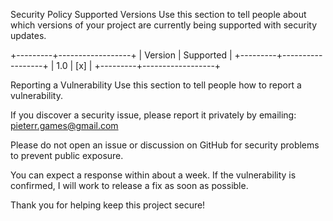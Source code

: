Security Policy
Supported Versions
Use this section to tell people about which versions of your project are
currently being supported with security updates.

+---------+------------------+
| Version |     Supported    |
+---------+------------------+
| 1.0     |       [x]        |
+---------+------------------+

Reporting a Vulnerability
Use this section to tell people how to report a vulnerability.

If you discover a security issue, please report it privately by emailing:
pieterr.games@gmail.com

Please do not open an issue or discussion on GitHub for security problems to prevent public exposure.

You can expect a response within about a week. If the vulnerability is confirmed,
I will work to release a fix as soon as possible.

Thank you for helping keep this project secure!

